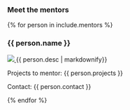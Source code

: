 <div id="meet-the-mentors">
<h3>Meet the mentors</h3>
<div id="accordion">

{% for person in include.mentors %}

<h3> {{ person.name }}</h3>
<div>
     <a href="{{ person.url}}" target="_blank">
         <img src="{{ gpath }}images/people/{{person.img}}" class="mentor-img" />
     </a>
     {{ person.desc | markdownify}}
     <p>
     Projects to mentor: {{ person.projects }}
     </p>
     <p>
     Contact: {{ person.contact }}
     </p>
</p>
</div>

{% endfor %}

</div>
</div>

<script>
document.addEventListener("DOMContentLoaded", function() {
    $("#accordion").accordion({
        active: false,
        collapsible: true,
        autoHeight: false,
        heightStyle: "content",
    });
});
</script>

